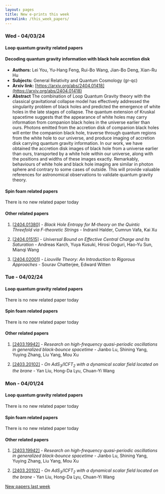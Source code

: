 ```yaml
---
layout: pages
title: New e-prints this week
permalink: /this_week_papers/
---
```




### Wed - 04/03/24

#### Loop quantum gravity related papers

#### **Decoding quantum gravity information with black hole accretion disk**
 - **Authors:** Lei You, Yu-Hang Feng, Rui-Bo Wang, Jian-Bo Deng, Xian-Ru Hu
 - **Subjects:** General Relativity and Quantum Cosmology (gr-qc)
 - **Arxiv link:** [https://arxiv.org/abs/2404.01418](https://arxiv.org/abs/2404.01418)
 - **Abstract**
 The combination of Loop Quantum Gravity theory with the classical gravitational collapse model has effectively addressed the singularity problem of black holes and predicted the emergence of white holes in the late stages of collapse. The quantum extension of Kruskal spacetime suggests that the appearance of white holes may carry information from companion black holes in the universe earlier than ours. Photons emitted from the accretion disk of companion black holes will enter the companion black hole, traverse through quantum regions from the white hole to our universe, and produce imaging of accretion disk carrying quantum gravity information. In our work, we have obtained the accretion disk images of black hole from a universe earlier than ours, transported by a white hole within our universe, along with the positions and widths of these images exactly. Remarkably, behaviours of white hole and black hole imaging are similar in photon sphere and contrary to some cases of outside. This will provide valuable references for astronomical observations to validate quantum gravity theory. 

#### Spin foam related papers

There is no new related paper today 



#### Other related papers

1. [[2404.01380]](https://arxiv.org/abs/2404.01380) - *Black Hole Entropy for M-theory on the Quintic Threefold via F-theoretic  Strings* - Indranil Halder, Cumrun Vafa, Kai Xu

1. [[2404.01515]](https://arxiv.org/abs/2404.01515) - *Universal Bound on Effective Central Charge and Its Saturation* - Andreas Karch, Yuya Kusuki, Hirosi Ooguri, Hao-Yu Sun, Mianqi Wang

1. [[2404.02001]](https://arxiv.org/abs/2404.02001) - *Liouville Theory: An Introduction to Rigorous Approaches* - Sourav Chatterjee, Edward Witten



### Tue - 04/02/24

#### Loop quantum gravity related papers

There is no new related paper today 

#### Spin foam related papers

There is no new related paper today 



#### Other related papers

1. [[2403.19942]](https://arxiv.org/abs/2403.19942) - *Research on high-frequency quasi-periodic oscillations in generalized  black-bounce spacetime* - Jianbo Lu, Shining Yang, Yuying Zhang, Liu Yang, Mou Xu

1. [[2403.20102]](https://arxiv.org/abs/2403.20102) - *On AdS$_3$/ICFT$_2$ with a dynamical scalar field located on the brane* - Yan Liu, Hong-Da Lyu, Chuan-Yi Wang



### Mon - 04/01/24

#### Loop quantum gravity related papers

There is no new related paper today 

#### Spin foam related papers

There is no new related paper today 



#### Other related papers

1. [[2403.19942]](https://arxiv.org/abs/2403.19942) - *Research on high-frequency quasi-periodic oscillations in generalized  black-bounce spacetime* - Jianbo Lu, Shining Yang, Yuying Zhang, Liu Yang, Mou Xu

1. [[2403.20102]](https://arxiv.org/abs/2403.20102) - *On AdS$_3$/ICFT$_2$ with a dynamical scalar field located on the brane* - Yan Liu, Hong-Da Lyu, Chuan-Yi Wang






[New papers last week]({{site.url}}/archived/weekly/pre-prints/2024/04/01/archived_weekly_papers.html)